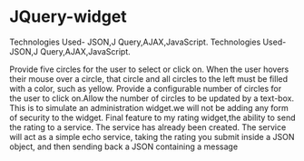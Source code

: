 # JQuery-widget
Technologies Used- JSON,J Query,AJAX,JavaScript.
Technologies Used- JSON,J Query,AJAX,JavaScript.

Provide five circles for the user to select or click on.
When the user hovers their mouse over a circle, that circle and all circles to the left must be filled with a color, such as yellow.
Provide a configurable number of circles for the user to click on.Allow the number of circles to be updated by a text-box.
This is to simulate an administration widget.we will not be adding any form of security to the widget.
Final feature to my rating widget,the ability to send the rating to a service.
The service has already been created. The service will act as a simple echo service,
taking the rating you submit inside a JSON object, and then sending back a JSON containing a message
